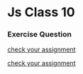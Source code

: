 # Js Class 10

### Exercise Question

<a href="../Exercise Questions/chapters21-25.pdf">check your assignment</a>

<a href="../Exercise Questions/chapters26-30.pdf">check your assignment</a>
